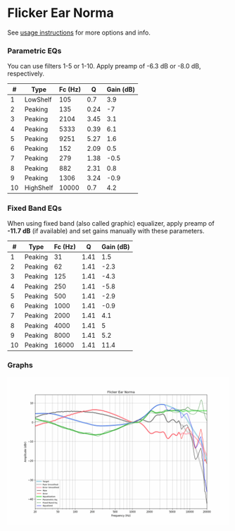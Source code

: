 # Flicker Ear Norma
See [usage instructions](https://github.com/jaakkopasanen/AutoEq#usage) for more options and info.

### Parametric EQs
You can use filters 1-5 or 1-10. Apply preamp of -6.3 dB or -8.0 dB, respectively.

|   # | Type      |   Fc (Hz) |    Q |   Gain (dB) |
|-----|-----------|-----------|------|-------------|
|   1 | LowShelf  |       105 | 0.7  |         3.9 |
|   2 | Peaking   |       135 | 0.24 |        -7   |
|   3 | Peaking   |      2104 | 3.45 |         3.1 |
|   4 | Peaking   |      5333 | 0.39 |         6.1 |
|   5 | Peaking   |      9251 | 5.27 |         1.6 |
|   6 | Peaking   |       152 | 2.09 |         0.5 |
|   7 | Peaking   |       279 | 1.38 |        -0.5 |
|   8 | Peaking   |       882 | 2.31 |         0.8 |
|   9 | Peaking   |      1306 | 3.24 |        -0.9 |
|  10 | HighShelf |     10000 | 0.7  |         4.2 |

### Fixed Band EQs
When using fixed band (also called graphic) equalizer, apply preamp of **-11.7 dB** (if available) and set gains manually with these parameters.

|   # | Type    |   Fc (Hz) |    Q |   Gain (dB) |
|-----|---------|-----------|------|-------------|
|   1 | Peaking |        31 | 1.41 |         1.5 |
|   2 | Peaking |        62 | 1.41 |        -2.3 |
|   3 | Peaking |       125 | 1.41 |        -4.3 |
|   4 | Peaking |       250 | 1.41 |        -5.8 |
|   5 | Peaking |       500 | 1.41 |        -2.9 |
|   6 | Peaking |      1000 | 1.41 |        -0.9 |
|   7 | Peaking |      2000 | 1.41 |         4.1 |
|   8 | Peaking |      4000 | 1.41 |         5   |
|   9 | Peaking |      8000 | 1.41 |         5.2 |
|  10 | Peaking |     16000 | 1.41 |        11.4 |

### Graphs
![](./Flicker%20Ear%20Norma.png)
